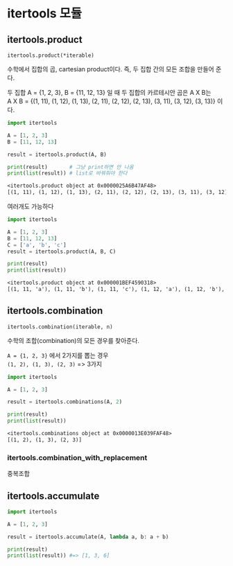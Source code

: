 # itertools 모듈

## itertools.product

`itertools.product(*iterable)`

수학에서 집합의 곱, cartesian product이다. 즉, 두 집합 간의 모든 조합을 만들어 준다.

두 집합 A = {1, 2, 3}, B = {11, 12, 13} 일 때 두 집합의 카르테시안 곱은 A X B는  
A X B = {(1, 11), (1, 12), (1, 13), (2, 11), (2, 12), (2, 13), (3, 11), (3, 12), (3, 13)} 이다.

```python
import itertools

A = [1, 2, 3]
B = [11, 12, 13]

result = itertools.product(A, B)

print(result)       # 그냥 print하면 안 나옴
print(list(result)) # list로 바꿔줘야 한다
```

```txt
<itertools.product object at 0x0000025A6B47AF48>
[(1, 11), (1, 12), (1, 13), (2, 11), (2, 12), (2, 13), (3, 11), (3, 12), (3, 13)]
```

여러개도 가능하다

```python
import itertools

A = [1, 2, 3]
B = [11, 12, 13]
C = ['a', 'b', 'c']
result = itertools.product(A, B, C)

print(result)
print(list(result))
```

```txt
<itertools.product object at 0x000001BEF4590318>
[(1, 11, 'a'), (1, 11, 'b'), (1, 11, 'c'), (1, 12, 'a'), (1, 12, 'b'), (1, 12, 'c'), (1, 13, 'a'), (1, 13, 'b'), (1, 13, 'c'), (2, 11, 'a'), (2, 11, 'b'), (2, 11, 'c'), (2, 12, 'a'), (2, 12, 'b'), (2, 12, 'c'), (2, 13, 'a'), (2, 13, 'b'), (2, 13, 'c'), (3, 11, 'a'), (3, 11, 'b'), (3, 11, 'c'), (3, 12, 'a'), (3, 12, 'b'), (3, 12, 'c'), (3, 13, 'a'), (3, 13, 'b'), (3, 13, 'c')]
```

## itertools.combination

`itertools.combination(iterable, n)`

수학의 조합(combination)의 모든 경우를 찾아준다.

`A = {1, 2, 3}` 에서 2가지를 뽑는 경우  
`(1, 2), (1, 3), (2, 3)` => 3가지

```python
import itertools

A = [1, 2, 3]

result = itertools.combinations(A, 2)

print(result)
print(list(result))
```

```txt
<itertools.combinations object at 0x0000013E039FAF48>
[(1, 2), (1, 3), (2, 3)]
```

### itertools.combination_with_replacement

중복조합

## itertools.accumulate

```python
import itertools

A = [1, 2, 3]

result = itertools.accumulate(A, lambda a, b: a + b)

print(result)
print(list(result)) #=> [1, 3, 6]
```
